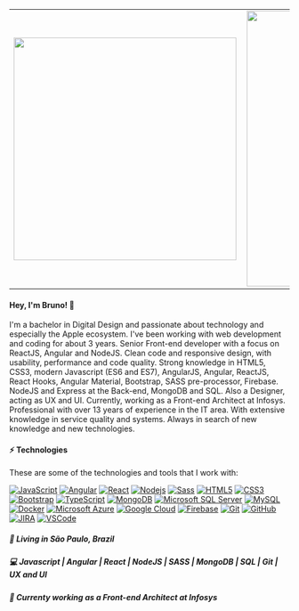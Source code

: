 <center>
    <table>
        <tr>
            <td><img width="400px" align="left"
                    src="https://github-readme-stats.vercel.app/api/top-langs/?username=brunomouranascimento&theme=radical&count_private=true&layout=compact" />
            </td>
            <td><img width="495px" align="left"
                    src="https://github-readme-stats.vercel.app/api?username=brunomouranascimento&show_icons=true&count_private=true&theme=radical" />
            </td>
        </tr>
    </table>
</center>

<h4 align="left">
    Hey, I'm Bruno! 👋
</h4>
<p align="left">
    I'm a bachelor in Digital Design and passionate about technology and especially the Apple ecosystem. I've been
    working with web development and coding for about 3 years. Senior Front-end developer with a focus on ReactJS,
    Angular and NodeJS. Clean code and responsive design, with usability, performance and code quality.
        Strong knowledge in HTML5, CSS3, modern Javascript (ES6 and ES7), AngularJS, Angular, ReactJS, React Hooks,
    Angular Material, Bootstrap, SASS pre-processor, Firebase. NodeJS and Express at the Back-end, MongoDB and SQL. Also
    a Designer, acting as UX and UI.
        Currently, working as a Front-end Architect at Infosys.
        Professional with over 13 years of experience in the IT area. With extensive knowledge in service quality and
    systems. Always in search of new knowledge and new technologies.


</p>

<h4>
    <g-emoji class="g-emoji" alias="zap"
        fallback-src="https://github.githubassets.com/images/icons/emoji/unicode/26a1.png">⚡</g-emoji> Technologies
</h4>
<p>These are some of the technologies and tools that I work with:</p>

<p>
    <a target="_blank" rel="noopener noreferrer"
        href="https://img.shields.io/badge/-JavaScript-black?style=flat&logo=javascript"><img
            src="https://img.shields.io/badge/-JavaScript-black?style=flat&logo=javascript" alt="JavaScript"
            data-canonical-src="https://img.shields.io/badge/-JavaScript-black?style=flat&logo=javascript"
            style="max-width:100%;"></a>
    <a target="_blank" rel="noopener noreferrer"
        href="https://img.shields.io/badge/-Angular-DD0031?style=flat&logo=angular"><img
            src="https://img.shields.io/badge/-Angular-DD0031?style=flat&logo=angular" alt="Angular"
            data-canonical-src="https://img.shields.io/badge/-Angular-DD0031?style=flat&logo=angular"
            style="max-width:100%;"></a>
    <a target="_blank" rel="noopener noreferrer"
        href="https://img.shields.io/badge/-React-black?logo=react&style=flat"><img
            src="https://img.shields.io/badge/-React-black?logo=react&style=flat" alt="React"
            data-canonical-src="https://img.shields.io/badge/-React-black?logo=react&style=flat"
            style="max-width:100%;"></a>
    <a target="_blank" rel="noopener noreferrer"
        href="https://img.shields.io/badge/-Nodejs-339933?style=flat&logo=Node.js&logoColor=white"><img
            src="https://img.shields.io/badge/-Nodejs-339933?style=flat&logo=Node.js&logoColor=white" alt="Nodejs"
            data-canonical-src="https://img.shields.io/badge/-Nodejs-339933?style=flat&logo=Node.js&logoColor=white"
            style="max-width:100%;"></a>
    <a target="_blank" rel="noopener noreferrer"
        href="https://img.shields.io/badge/-Sass-CC6699?style=flat&logo=sass&logoColor=white"><img
            src="https://img.shields.io/badge/-Sass-CC6699?style=flat&logo=sass&logoColor=white" alt="Sass"
            data-canonical-src="https://img.shields.io/badge/-Sass-CC6699?style=flat&logo=sass&logoColor=white"
            style="max-width:100%;"></a>
    <a target="_blank" rel="noopener noreferrer"
        href="https://img.shields.io/badge/-HTML5-E34F26?style=flat&logo=html5&logoColor=white"><img
            src="https://img.shields.io/badge/-HTML5-E34F26?style=flat&logo=html5&logoColor=white" alt="HTML5"
            data-canonical-src="https://img.shields.io/badge/-HTML5-E34F26?style=flat&logo=html5&logoColor=white"
            style="max-width:100%;"></a>
    <a target="_blank" rel="noopener noreferrer"
        href="https://img.shields.io/badge/-CSS3-1572B6?style=flat&logo=css3"><img
            src="https://img.shields.io/badge/-CSS3-1572B6?style=flat&logo=css3" alt="CSS3"
            data-canonical-src="https://img.shields.io/badge/-CSS3-1572B6?style=flat&logo=css3"
            style="max-width:100%;"></a>
    <a target="_blank" rel="noopener noreferrer"
        href="https://camo.githubusercontent.com/e56d586bf373ad33a4e8c7101246d54d5edc0fb52b87d309b899ce4818bd6086/68747470733a2f2f696d672e736869656c64732e696f2f62616467652f2d426f6f7473747261702d3536334437433f7374796c653d666c61742d737175617265266c6f676f3d626f6f747374726170"><img
            src="https://camo.githubusercontent.com/e56d586bf373ad33a4e8c7101246d54d5edc0fb52b87d309b899ce4818bd6086/68747470733a2f2f696d672e736869656c64732e696f2f62616467652f2d426f6f7473747261702d3536334437433f7374796c653d666c61742d737175617265266c6f676f3d626f6f747374726170"
            alt="Bootstrap"
            data-canonical-src="https://img.shields.io/badge/-Bootstrap-563D7C?style=flat&logo=bootstrap"
            style="max-width:100%;"></a>
    <a target="_blank" rel="noopener noreferrer"
        href="https://img.shields.io/badge/-TypeScript-007ACC?style=flat&logo=typescript"><img
            src="https://img.shields.io/badge/-TypeScript-007ACC?style=flat&logo=typescript" alt="TypeScript"
            data-canonical-src="https://img.shields.io/badge/-TypeScript-007ACC?style=flat&logo=typescript"
            style="max-width:100%;"></a>
    <a target="_blank" rel="noopener noreferrer"
        href="https://img.shields.io/badge/-MongoDB-black?style=flat&logo=mongodb"><img
            src="https://img.shields.io/badge/-MongoDB-black?style=flat&logo=mongodb" alt="MongoDB"
            data-canonical-src="https://img.shields.io/badge/-MongoDB-black?style=flat&logo=mongodb"
            style="max-width:100%;"></a>
    <a target="_blank" rel="noopener noreferrer"
        href="https://img.shields.io/badge/-SQL%20Server-CC2927?style=flat&logo=microsoft-sql-server&logoColor=white"><img
            src="https://img.shields.io/badge/-SQL%20Server-CC2927?style=flat&logo=microsoft-sql-server&logoColor=white"
            alt="Microsoft SQL Server"
            data-canonical-src="https://img.shields.io/badge/-SQL%20Server-CC2927?style=flat&logo=microsoft-sql-server&logoColor=white"
            style="max-width:100%;"></a>
    <a target="_blank" rel="noopener noreferrer"
        href="https://img.shields.io/badge/-MySQL-4479A1?style=flat&logo=mysql&logoColor=white"><img
            src="https://img.shields.io/badge/-MySQL-4479A1?style=flat&logo=mysql&logoColor=white" alt="MySQL"
            data-canonical-src="https://img.shields.io/badge/-MySQL-4479A1?style=flat&logo=mysql&logoColor=white"
            style="max-width:100%;"></a>
    <a target="_blank" rel="noopener noreferrer"
        href="https://camo.githubusercontent.com/204410115a0bb658668e7446bfc6a7eadb6a96a98d81daba65ddaaa541e95f58/68747470733a2f2f696d672e736869656c64732e696f2f62616467652f2d446f636b65722d3234393645443f7374796c653d666c61742d737175617265266c6f676f3d646f636b6572266c6f676f436f6c6f723d7768697465"><img
            src="https://camo.githubusercontent.com/204410115a0bb658668e7446bfc6a7eadb6a96a98d81daba65ddaaa541e95f58/68747470733a2f2f696d672e736869656c64732e696f2f62616467652f2d446f636b65722d3234393645443f7374796c653d666c61742d737175617265266c6f676f3d646f636b6572266c6f676f436f6c6f723d7768697465"
            alt="Docker"
            data-canonical-src="https://img.shields.io/badge/-Docker-2496ED?style=flat&logo=docker&logoColor=white"
            style="max-width:100%;"></a>
    <a target="_blank" rel="noopener noreferrer"
        href="https://img.shields.io/badge/Microsoft%20Azure-0089D6?style=flat-&logo=microsoft-azure&logoColor=white"><img
            src="https://img.shields.io/badge/Microsoft%20Azure-0089D6?style=flat-&logo=microsoft-azure&logoColor=white"
            alt="Microsoft Azure"
            data-canonical-src="https://img.shields.io/badge/Microsoft%20Azure-0089D6?style=flat-&logo=microsoft-azure&logoColor=white"
            style="max-width:100%;"></a>
    <a target="_blank" rel="noopener noreferrer"
        href="https://img.shields.io/badge/Google%20Cloud-4285F4?style=flat&logo=google-cloud&logoColor=white"><img
            src="https://img.shields.io/badge/Google%20Cloud-4285F4?style=flat&logo=google-cloud&logoColor=white"
            alt="Google Cloud"
            data-canonical-src="https://img.shields.io/badge/Google%20Cloud-4285F4?style=flat&logo=google-cloud&logoColor=white"
            style="max-width:100%;"></a>
    <a target="_blank" rel="noopener noreferrer"
        href="https://img.shields.io/badge/Firebase-FFCA28?style=flat&logo=firebase&logoColor=white"><img
            src="https://img.shields.io/badge/Firebase-FFCA28?style=flat&logo=firebase&logoColor=white" alt="Firebase"
            data-canonical-src="https://img.shields.io/badge/Firebase-FFCA28?style=flat&logo=firebase&logoColor=white"
            style="max-width:100%;"></a>
    <a target="_blank" rel="noopener noreferrer" href="https://img.shields.io/badge/-Git-black?style=flat&logo=git"><img
            src="https://img.shields.io/badge/-Git-black?style=flat&logo=git" alt="Git"
            data-canonical-src="https://img.shields.io/badge/-Git-black?style=flat&logo=git"
            style="max-width:100%;"></a>
    <a target="_blank" rel="noopener noreferrer"
        href="https://img.shields.io/badge/-GitHub-181717?style=flat&logo=github"><img
            src="https://img.shields.io/badge/-GitHub-181717?style=flat&logo=github" alt="GitHub"
            data-canonical-src="https://img.shields.io/badge/-GitHub-181717?style=flat&logo=github"
            style="max-width:100%;"></a>
    <a target="_blank" rel="noopener noreferrer"
        href="https://img.shields.io/badge/-JIRA-0052CC?style=flat&logo=jira"><img
            src="https://img.shields.io/badge/-JIRA-0052CC?style=flat&logo=jira" alt="JIRA"
            data-canonical-src="https://img.shields.io/badge/-JIRA-0052CC?style=flat&logo=jira"
            style="max-width:100%;"></a>
    <a target="_blank" rel="noopener noreferrer"
        href="https://img.shields.io/badge/-VSCode-007ACC?style=flat&logo=visual-studio-code&logoColor=white"><img
            src="https://img.shields.io/badge/-VSCode-007ACC?style=flat&logo=visual-studio-code&logoColor=white"
            alt="VSCode"
            data-canonical-src="https://img.shields.io/badge/-VSCode-007ACC?style=flat&logo=visual-studio-code&logoColor=white"
            style="max-width:100%;"></a>
</p>
<h5 align="left">
    📌 Living in <b>São Paulo</b>, <b>Brazil</b>
</h5>
<h5 align="left">💻 Javascript | Angular | React | NodeJS | SASS | MongoDB | SQL | Git | UX and UI </h5>

<h5 align="left">💼 Currenty working as a Front-end Architect at Infosys </h5>
